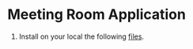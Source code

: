 # Meeting Room Application
1. Install on your local the following [files](https://drive.google.com/drive/folders/14XM_JqFDCtebBuaN4HYO_yu6MEJnlJW2?usp=share_link).

